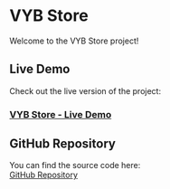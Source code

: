 # VYB Store

Welcome to the VYB Store project!

## Live Demo

Check out the live version of the project:  
### [VYB Store - Live Demo](https://nextjs-assessment-ten.vercel.app/)

## GitHub Repository

You can find the source code here:  
[GitHub Repository](https://github.com/Zeshanxviii/nextjs-assessment)
